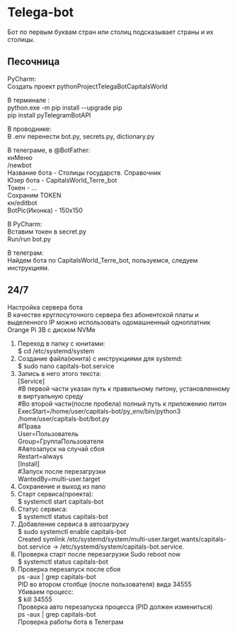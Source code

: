 # Telega-bot

Бот по первым буквам стран или столиц подсказывает страны и их столицы.

## Песочница
  
PyCharm:  
Создать проект pythonProjectTelegaBotCapitalsWorld  

В терминале :  
python.exe -m pip install --upgrade pip  
pip install pyTelegramBotAPI  

В проводнике:  
В .env перенести bot.py, secrets.py, dictionary.py  

В телеграме, в @BotFather:  
кнМеню  
/newbot   
Название бота - Столицы государств. Справочник  
Юзер бота - CapitalsWorld_Terre_bot  
Токен - ...  
Сохраним TOKEN  
кн/editbot  
BotPic(Иконка) - 150х150  

В PyCharm:  
Вставим токен в secret.py  
Run/run bot.py  

В телеграм:  
Найдем бота по CapitalsWorld_Terre_bot, пользуемся, следуем инструкциям.  

## 24/7
Настройка сервера бота    
В качестве круглосуточного сервера без абонентской платы и выделенного IP можно использовать одомашненный одноплатник Orange Pi 3B с диском NVMe

1.	Переход в папку с юнитами:  
$ cd /etc/systemd/system  
2.	Создание файла(юнита) с инструкциями для systemd:  
$ sudo nano capitals-bot.service  
3.	Запись в него этого текста:  
[Service]  
#В первой части указан путь к правильному питону, установленному в виртуальную среду  
#Во второй части(после пробела) полный путь к приложению питон  
ExecStart=/home/user/capitals-bot/py_env/bin/python3 /home/user/capitals-bot/bot.py  
#Права  
User=Пользователь  
Group=ГруппаПользователя  
#Автозапуск на случай сбоя  
Restart=always    
[Install]  
#Запуск после перезагрузки  
WantedBy=multi-user.target  
4.	Сохранение и выход из nano  
5.	Старт сервиса(проекта):  
$ systemctl start capitals-bot  
6.	Статус сервиса:  
$ systemctl status capitals-bot  
7.	Добавление сервиса в автозагрузку   
$ sudo systemctl enable capitals-bot  
Created symlink /etc/systemd/system/multi-user.target.wants/capitals-bot.service → /etc/systemd/system/capitals-bot.service.  
8.	Проверка старт после перезагрузки Sudo reboot now  
$ systemctl status capitals-bot  
9.	Проверка перезапуск после сбоя  
ps -aux | grep capitals-bot  
PID во втором столбце (после пользователя) вида 34555  
Убиваем процесc:  
$ kill 34555  
Проверка авто перезапуска процесса (PID должен измениться)  
ps -aux | grep capitals-bot  
Проверка работы бота в Телеграм  


